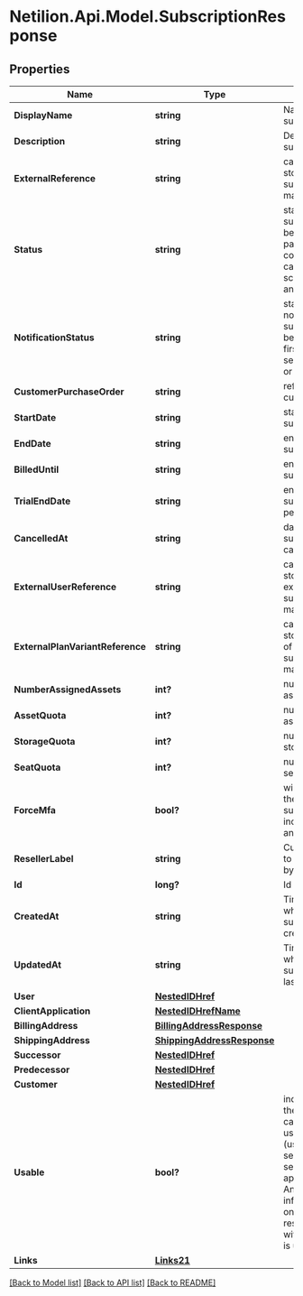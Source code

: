 # Netilion.Api.Model.SubscriptionResponse
## Properties

Name | Type | Description | Notes
------------ | ------------- | ------------- | -------------
**DisplayName** | **string** | Name of the subscription | [optional] 
**Description** | **string** | Description of the subscription | [optional] 
**ExternalReference** | **string** | can be used to store id of external subscription managment system | [optional] 
**Status** | **string** | status of the subscription, can be  open, payment_required, confirmed, cancelled, scheduled_update and non_renewing | [optional] 
**NotificationStatus** | **string** | status of the mail notification for the subscription, can be no_notification, first_notification, second_notification or alert_notification | [optional] 
**CustomerPurchaseOrder** | **string** | reference for customer system | [optional] 
**StartDate** | **string** | start date of the subscription | [optional] 
**EndDate** | **string** | end date of the subscription | [optional] 
**BilledUntil** | **string** | end date of the subscription | [optional] 
**TrialEndDate** | **string** | end date of the subscription&#x27;s trial period | [optional] 
**CancelledAt** | **string** | date when subscription was cancelled | [optional] 
**ExternalUserReference** | **string** | can be used to store user id of external subscription managment system | [optional] 
**ExternalPlanVariantReference** | **string** | can be used to store paln variant of external subscription managment system | [optional] 
**NumberAssignedAssets** | **int?** | number of assigned assets | [optional] 
**AssetQuota** | **int?** | number of bought assets | [optional] 
**StorageQuota** | **int?** | number of bought storage (in bytes) | [optional] 
**SeatQuota** | **int?** | number of bought seats | [optional] 
**ForceMfa** | **bool?** | will force MFA for the users using this subscription including owner and seat users | [optional] 
**ResellerLabel** | **string** | Custom label given to the subscription by the reseller user | [optional] 
**Id** | **long?** | Id of object | [optional] 
**CreatedAt** | **string** | Timestamp at which the subscription was created | [optional] 
**UpdatedAt** | **string** | Timestamp at which the subscription was last changed | [optional] 
**User** | [**NestedIDHref**](NestedIDHref.md) |  | [optional] 
**ClientApplication** | [**NestedIDHrefName**](NestedIDHrefName.md) |  | [optional] 
**BillingAddress** | [**BillingAddressResponse**](BillingAddressResponse.md) |  | [optional] 
**ShippingAddress** | [**ShippingAddressResponse**](ShippingAddressResponse.md) |  | [optional] 
**Successor** | [**NestedIDHref**](NestedIDHref.md) |  | [optional] 
**Predecessor** | [**NestedIDHref**](NestedIDHref.md) |  | [optional] 
**Customer** | [**NestedIDHref**](NestedIDHref.md) |  | [optional] 
**Usable** | **bool?** | indecates whether the subscription can be used as a user subscription (user is owner or a seat user) in our service applications e.g. Analytics. This information will only be part of the response if scope with value &#x27;USER&#x27; is used. | [optional] 
**Links** | [**Links21**](Links21.md) |  | [optional] 

[[Back to Model list]](../README.md#documentation-for-models) [[Back to API list]](../README.md#documentation-for-api-endpoints) [[Back to README]](../README.md)

